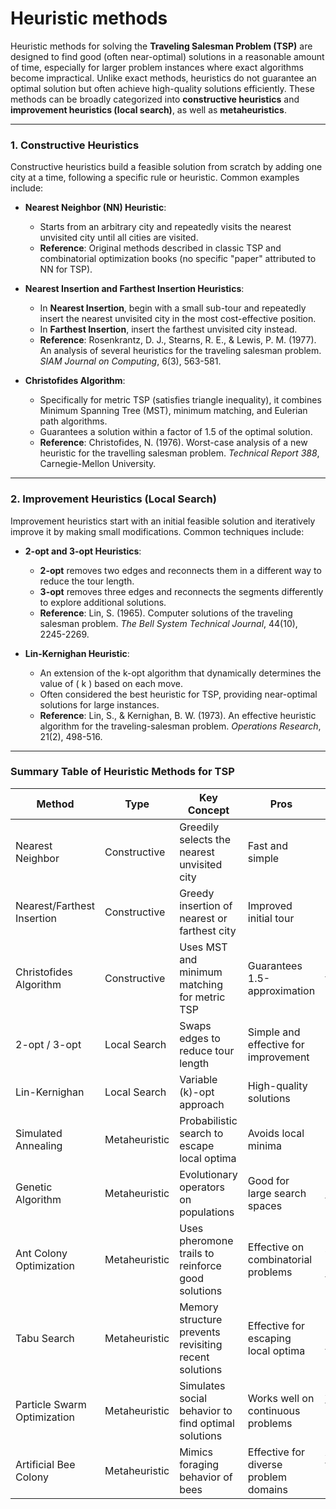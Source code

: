 # Heuristic methods

Heuristic methods for solving the **Traveling Salesman Problem (TSP)** are designed to find good (often near-optimal) solutions in a reasonable amount of time, especially for larger problem instances where exact algorithms become impractical. Unlike exact methods, heuristics do not guarantee an optimal solution but often achieve high-quality solutions efficiently. These methods can be broadly categorized into **constructive heuristics** and **improvement heuristics (local search)**, as well as **metaheuristics**.

---

### 1. Constructive Heuristics
Constructive heuristics build a feasible solution from scratch by adding one city at a time, following a specific rule or heuristic. Common examples include:

- **Nearest Neighbor (NN) Heuristic**:
  - Starts from an arbitrary city and repeatedly visits the nearest unvisited city until all cities are visited.
  - **Reference**: Original methods described in classic TSP and combinatorial optimization books (no specific "paper" attributed to NN for TSP).
  
- **Nearest Insertion and Farthest Insertion Heuristics**:
  - In **Nearest Insertion**, begin with a small sub-tour and repeatedly insert the nearest unvisited city in the most cost-effective position.
  - In **Farthest Insertion**, insert the farthest unvisited city instead.
  - **Reference**: Rosenkrantz, D. J., Stearns, R. E., & Lewis, P. M. (1977). An analysis of several heuristics for the traveling salesman problem. *SIAM Journal on Computing*, 6(3), 563-581.
  
- **Christofides Algorithm**:
  - Specifically for metric TSP (satisfies triangle inequality), it combines Minimum Spanning Tree (MST), minimum matching, and Eulerian path algorithms.
  - Guarantees a solution within a factor of 1.5 of the optimal solution.
  - **Reference**: Christofides, N. (1976). Worst-case analysis of a new heuristic for the travelling salesman problem. *Technical Report 388*, Carnegie-Mellon University.

---

### 2. Improvement Heuristics (Local Search)
Improvement heuristics start with an initial feasible solution and iteratively improve it by making small modifications. Common techniques include:

- **2-opt and 3-opt Heuristics**:
  - **2-opt** removes two edges and reconnects them in a different way to reduce the tour length.
  - **3-opt** removes three edges and reconnects the segments differently to explore additional solutions.
  - **Reference**: Lin, S. (1965). Computer solutions of the traveling salesman problem. *The Bell System Technical Journal*, 44(10), 2245-2269.
  
- **Lin-Kernighan Heuristic**:
  - An extension of the k-opt algorithm that dynamically determines the value of \( k \) based on each move.
  - Often considered the best heuristic for TSP, providing near-optimal solutions for large instances.
  - **Reference**: Lin, S., & Kernighan, B. W. (1973). An effective heuristic algorithm for the traveling-salesman problem. *Operations Research*, 21(2), 498-516.

---

### Summary Table of Heuristic Methods for TSP

| Method                       | Type              | Key Concept                                             | Pros                                   | Cons                                       |
|------------------------------|-------------------|---------------------------------------------------------|----------------------------------------|--------------------------------------------|
| Nearest Neighbor             | Constructive      | Greedily selects the nearest unvisited city             | Fast and simple                        | Often suboptimal                           |
| Nearest/Farthest Insertion   | Constructive      | Greedy insertion of nearest or farthest city            | Improved initial tour                  | Can be suboptimal                          |
| Christofides Algorithm       | Constructive      | Uses MST and minimum matching for metric TSP            | Guarantees 1.5-approximation           | Only works for metric TSP                  |
| 2-opt / 3-opt                | Local Search      | Swaps edges to reduce tour length                       | Simple and effective for improvement   | May get stuck in local minima              |
| Lin-Kernighan                | Local Search      | Variable \(k\)-opt approach                             | High-quality solutions                 | Complex to implement                       |
| Simulated Annealing          | Metaheuristic     | Probabilistic search to escape local optima             | Avoids local minima                    | Sensitive to parameter settings            |
| Genetic Algorithm            | Metaheuristic     | Evolutionary operators on populations                   | Good for large search spaces           | Requires careful tuning of parameters      |
| Ant Colony Optimization      | Metaheuristic     | Uses pheromone trails to reinforce good solutions       | Effective on combinatorial problems    | Can be slow without efficient tuning       |
| Tabu Search                  | Metaheuristic     | Memory structure prevents revisiting recent solutions   | Effective for escaping local optima    | Can be complex to tune                    |
| Particle Swarm Optimization  | Metaheuristic     | Simulates social behavior to find optimal solutions     | Works well on continuous problems      | Adaptation to TSP requires hybridization   |
| Artificial Bee Colony        | Metaheuristic     | Mimics foraging behavior of bees                        | Effective for diverse problem domains  | Adaptation to TSP requires hybridization   |
